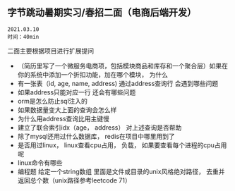 ## 字节跳动暑期实习/春招二面（电商后端开发）

```
2021.03.10
时间：40min
```

二面主要根据项目进行扩展提问

-   （简历里写了一个微服务电商项，包括模块商品和库存和一个聚合层）如果在你的系统中添加一个折扣功能，加在哪个模块， 为什么
-   有一张表（id, age, name, address) 通过address查询行 会遇到哪些问题
-   如果address只能对应一行 还会有哪些问题
-   orm是怎么防止sql注入的
-   如果数据量变大上面的查询会怎么样
-   为什么用address查询比用主键慢
-   建立了联合索引idx（age， address） 对上述查询是否帮助
-   除了mysql还用过什么数据库， redis在项目中哪里用到了
-   是否用过linux， linux查看cpu占用， 负载， 如果要查看每个进程的cpu占用呢
-   linux命令有哪些
-   编程题 给定一个string数组 里面是文件或目录的unix风格绝对路径， 去重并返回总个数（unix路径参考leetcode 71）

